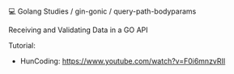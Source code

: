 💻 Golang Studies / gin-gonic / query-path-bodyparams

  Receiving and Validating Data in a GO API

Tutorial:
  - HunCoding: https://www.youtube.com/watch?v=F0i6mnzvRII